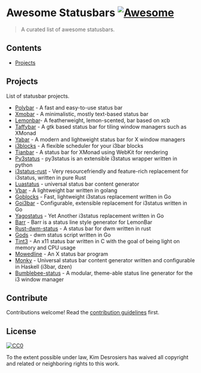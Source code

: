 # Awesome Statusbars [![Awesome](https://awesome.re/badge.svg)](https://awesome.re)
> A curated list of awesome statusbars.

## Contents

- [Projects](#projects)

## Projects
List of statusbar projects.

- [Polybar](https://github.com/jaagr/polybar) - A fast and easy-to-use status bar
- [Xmobar](https://github.com/jaor/xmobar) - A minimalistic, mostly text-based status bar
- [Lemonbar](https://github.com/LemonBoy/bar)- A featherweight, lemon-scented, bar based on xcb
- [Taffybar](https://github.com/taffybar/taffybar) - A gtk based status bar for tiling window managers such as XMonad
- [Yabar](https://github.com/geommer/yabar) - A modern and lightweight status bar for X window managers
- [i3blocks](https://github.com/vivien/i3blocks) - A flexible scheduler for your i3bar blocks
- [Tianbar](https://github.com/koterpillar/tianbar) - A status bar for XMonad using WebKit for rendering
- [Py3status](https://github.com/ultrabug/py3status) - py3status is an extensible i3status wrapper written in python
- [i3status-rust](https://github.com/greshake/i3status-rust) - Very resourcefriendly and feature-rich replacement for i3status, written in pure Rust
- [Luastatus](https://github.com/shdown/luastatus) - universal status bar content generator
- [Vbar](https://github.com/AndrewVos/vbar) - A lightweight bar written in golang
- [Goblocks](https://github.com/davidscholberg/goblocks) - Fast, lightweight i3status replacement written in Go
- [Goi3bar](https://github.com/denbeigh2000/goi3bar) - Configurable, extensible replacement for i3status written in Go
- [Yagostatus](https://github.com/burik666/yagostatus) - Yet Another i3status replacement written in Go
- [Barr](https://github.com/OkayDave/barr) - Barr is a status line style generator for LemonBar
- [Rust-dwm-status](https://github.com/pierrechevalier83/rust-dwm-status) - A status bar for dwm written in rust
- [Gods](https://github.com/schachmat/gods) - dwm status script written in Go
- [Tint3](https://github.com/tmathmeyer/tint3) - An x11 status bar written in C with the goal of being light on memory and CPU usage
- [Mowedline](https://github.com/retroj/mowedline) - An X status bar program
- [Monky](https://github.com/monky-hs/monky) - Universal status bar content generator written and configurable in Haskell (i3bar, dzen)
- [Bumblebee-status](https://github.com/tobi-wan-kenobi/bumblebee-status) - A modular, theme-able status line generator for the i3 window manager

## Contribute

Contributions welcome! Read the [contribution guidelines](contributing.md) first.

## License

[![CC0](http://mirrors.creativecommons.org/presskit/buttons/88x31/svg/cc-zero.svg)](https://creativecommons.org/publicdomain/zero/1.0/)

To the extent possible under law, Kim Desrosiers has waived all copyright and related or neighboring rights to this work.

